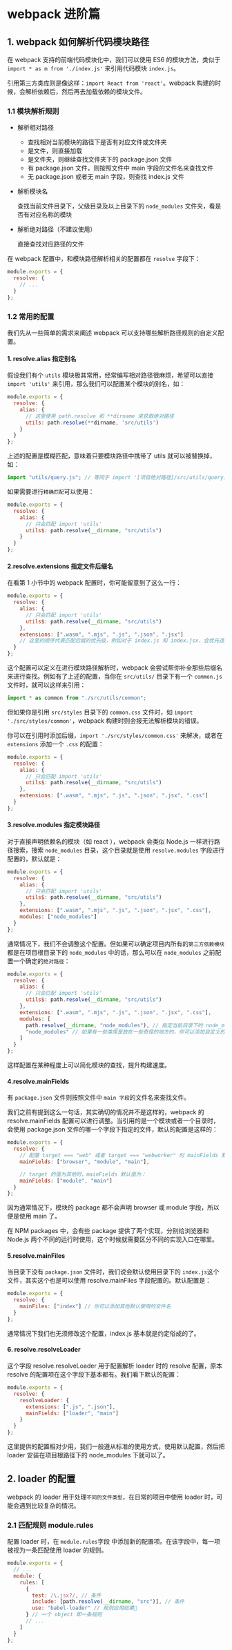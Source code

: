 # webpack 进阶篇

## 1. webpack 如何解析代码模块路径

在 webpack 支持的前端代码模块化中，我们可以使用 ES6 的模块方法，类似于 `import * as m from './index.js'` 来引用代码模块 `index.js`。

引用第三方类库则是像这样：`import React from 'react'`。webpack 构建的时候，会解析依赖后，然后再去加载依赖的模块文件。

### 1.1 模块解析规则

- 解析相对路径

  - 查找相对当前模块的路径下是否有对应文件或文件夹
  - 是文件，则直接加载
  - 是文件夹，则继续查找文件夹下的 package.json 文件
  - 有 package.json 文件，则按照文件中 main 字段的文件名来查找文件
  - 无 package.json 或者无 main 字段，则查找 index.js 文件

- 解析模块名

  查找当前文件目录下，父级目录及以上目录下的 `node_modules` 文件夹，看是否有对应名称的模块

- 解析绝对路径（不建议使用）

  直接查找对应路径的文件

在 webpack 配置中，和模块路径解析相关的配置都在 `resolve` 字段下：

```js
module.exports = {
  resolve: {
    // ...
  }
};
```

### 1.2 常用的配置

我们先从一些简单的需求来阐述 webpack 可以支持哪些解析路径规则的自定义配置。

#### 1. resolve.alias 指定别名

假设我们有个 `utils` 模块极其常用，经常编写相对路径很麻烦，希望可以直接 `import 'utils'` 来引用，那么我们可以配置某个模块的别名，如：

```js
module.exports = {
  resolve: {
    alias: {
      // 这里使用 path.resolve 和 **dirname 来获取绝对路径
      utils: path.resolve(**dirname, 'src/utils')
    }
  }
};
```

上述的配置是模糊匹配，意味着只要模块路径中携带了 utils 就可以被替换掉，如：

```js
import "utils/query.js"; // 等同于 import '[项目绝对路径]/src/utils/query.js'
```

如果需要进行`精确匹配`可以使用：

```js
module.exports = {
  resolve: {
    alias: {
      // 只会匹配 import 'utils'
      utils$: path.resolve(__dirname, "src/utils")
    }
  }
};
```

#### 2.resolve.extensions 指定文件后缀名

在看第 1 小节中的 webpack 配置时，你可能留意到了这么一行：

```js
module.exports = {
  resolve: {
    alias: {
      // 只会匹配 import 'utils'
      utils$: path.resolve(__dirname, "src/utils")
    },
    extensions: [".wasm", ".mjs", ".js", ".json", ".jsx"]
    // 这里的顺序代表匹配后缀的优先级，例如对于 index.js 和 index.jsx，会优先选择 index.js
  }
};
```

这个配置可以定义在进行模块路径解析时，webpack 会尝试帮你补全那些后缀名来进行查找。例如有了上述的配置，当你在 `src/utils/` 目录下有一个 `common.js` 文件时，就可以这样来引用：

```js
import * as common from "./src/utils/common";
```

但如果你是引用 `src/styles` 目录下的 `common.css` 文件时，如 `import './src/styles/common'`，webpack 构建时则会报无法解析模块的错误。

你可以在引用时添加后缀，`import './src/styles/common.css'` 来解决，或者在 `extensions` 添加一个 `.css` 的配置：

```js
module.exports = {
  resolve: {
    alias: {
      // 只会匹配 import 'utils'
      utils$: path.resolve(__dirname, "src/utils")
    },
    extensions: [".wasm", ".mjs", ".js", ".json", ".jsx", ".css"]
  }
};
```

#### 3.resolve.modules 指定模块路径

对于直接声明依赖名的模块（如 react ），webpack 会类似 Node.js 一样进行路径搜索，搜索 `node_modules` 目录，这个目录就是使用 `resolve.modules` 字段进行配置的，默认就是：

```js
module.exports = {
  resolve: {
    alias: {
      // 只会匹配 import 'utils'
      utils$: path.resolve(__dirname, "src/utils")
    },
    extensions: [".wasm", ".mjs", ".js", ".json", ".jsx", ".css"],
    modules: ["node_modules"]
  }
};
```

通常情况下，我们不会调整这个配置。但如果可以确定项目内所有的`第三方依赖模块`都是在项目根目录下的 `node_modules` 中的话，那么可以在 `node_modules` 之前配置一个确定的`绝对路径`：

```js
module.exports = {
  resolve: {
    alias: {
      // 只会匹配 import 'utils'
      utils$: path.resolve(__dirname, "src/utils")
    },
    extensions: [".wasm", ".mjs", ".js", ".json", ".jsx", ".css"],
    modules: [
      path.resolve(__dirname, "node_modules"), // 指定当前目录下的 node_modules 优先查找
      "node_modules" // 如果有一些类库是放在一些奇怪的地方的，你可以添加自定义的路径或者目录
    ]
  }
};
```

这样配置在某种程度上可以简化模块的查找，提升构建速度。

#### 4.resolve.mainFields

有 `package.json` 文件则按照文件中 `main 字段`的文件名来查找文件。

我们之前有提到这么一句话，其实确切的情况并不是这样的，webpack 的 resolve.mainFields 配置可以进行调整。当引用的是一个模块或者一个目录时，会使用 package.json 文件的哪一个字段下指定的文件，默认的配置是这样的：

```js
module.exports = {
  resolve: {
    // 配置 target === "web" 或者 target === "webworker" 时 mainFields 默认值是：
    mainFields: ["browser", "module", "main"],

    // target 的值为其他时，mainFields 默认值为：
    mainFields: ["module", "main"]
  }
};
```

因为通常情况下，模块的 package 都不会声明 browser 或 module 字段，所以便是使用 main 了。

在 NPM packages 中，会有些 package 提供了两个实现，分别给浏览器和 Node.js 两个不同的运行时使用，这个时候就需要区分不同的实现入口在哪里。

#### 5.resolve.mainFiles

当目录下没有 `package.json` 文件时，我们说会默认使用目录下的 `index.js`这个文件，其实这个也是可以使用 resolve.mainFiles 字段配置的。默认配置是：

```js
module.exports = {
  resolve: {
    mainFiles: ["index"] // 你可以添加其他默认使用的文件名
  }
};
```

通常情况下我们也无须修改这个配置，index.js 基本就是约定俗成的了。

#### 6. resolve.resolveLoader

这个字段 resolve.resolveLoader 用于配置解析 loader 时的 resolve 配置，原本 resolve 的配置项在这个字段下基本都有。我们看下默认的配置：

```js
module.exports = {
  resolve: {
    resolveLoader: {
      extensions: [".js", ".json"],
      mainFields: ["loader", "main"]
    }
  }
};
```

这里提供的配置相对少用，我们一般遵从标准的使用方式，使用默认配置，然后把 loader 安装在项目根路径下的 node_modules 下就可以了。

## 2. loader 的配置

webpack 的 loader 用于处理`不同的文件类型`，在日常的项目中使用 loader 时，可能会遇到比较复杂的情况。

### 2.1 匹配规则 module.rules

配置 loader 时，在 `module.rules`字段 中添加新的配置项。在该字段中，每一项被视为一条匹配使用 loader 的规则。

```js
module.exports = {
  // ...
  module: {
    rules: [
      {
        test: /\.jsx?/, // 条件
        include: [path.resolve(__dirname, "src")], // 条件
        use: "babel-loader" // 规则应用结果
      } // 一个 object 即一条规则
      // ...
    ]
  }
};
```
